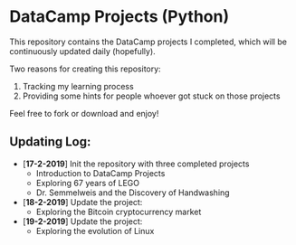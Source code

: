 # DataCamp Projects (Python)

This repository contains the DataCamp projects I completed, which will be continuously updated daily (hopefully).

Two reasons for creating this repository:
1. Tracking my learning process
2. Providing some hints for people whoever got stuck on those projects
   
Feel free to fork or download and enjoy!

## Updating Log:
- [**17-2-2019**] Init the repository with three completed projects
    - Introduction to DataCamp Projects
    - Exploring 67 years of LEGO
    - Dr. Semmelweis and the Discovery of Handwashing
- [**18-2-2019**] Update the project: 
  - Exploring the Bitcoin cryptocurrency market
- [**19-2-2019**] Update the project:
  - Exploring the evolution of Linux


